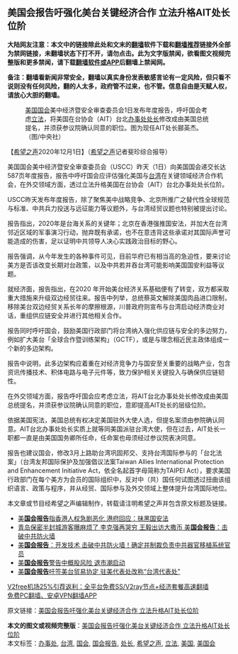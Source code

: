  <h2>美国会报告吁强化美台关键经济合作 立法升格AIT处长位阶</h2> <p class="notice"><b>大陆网友注意：本文中的链接除此处和文末的<a href="https://github.com/bannedbook/fanqiang" >翻墙</a>软件下载和<a href="https://github.com/killgcd/justmysocks/blob/master/README.md">翻墙推荐</a>链接外全部为禁网链接，未翻墙状态下打不开，请勿点击。此为文字版禁闻，欲看图文视频完整版和更多禁闻，请下载<a href="https://github.com/bannedbook/fanqiang">翻墙软件或APP</a>后翻墙上禁闻网。</p><p>备注：翻墙看新闻非常安全，翻墙以真实身份发表敏感言论有一定风险，但只看不说则没有任何风险，翻的人太多，政府管不过来，也不管。信息自由是天赋人权，请放心大胆的翻墙。</b></p>  <div class="entry"> <figure><figcaption><a href="https://www.bannedbook.org/bnews/tag/%e7%be%8e%e5%9b%bd/" class="st_tag internal_tag" rel="tag" title="标签 美国 下的日志">美国</a><a href="https://www.bannedbook.org/bnews/tag/%e5%9b%bd%e4%bc%9a/" class="st_tag internal_tag" rel="tag" title="标签 国会 下的日志">国会</a>美中经济暨安全审查委员会1日发布年度报告，呼吁国会考虑<a href="https://www.bannedbook.org/bnews/tag/%E7%AB%8B%E6%B3%95/" class="st_tag internal_tag" rel="tag" title="标签 立法 下的日志">立法</a>，将美国在台协会（AIT）台北<a href="https://www.bannedbook.org/bnews/tag/%E5%8A%9E%E4%BA%8B%E5%A4%84/" class="st_tag internal_tag" rel="tag" title="标签 办事处 下的日志">办事处</a><a href="https://www.bannedbook.org/bnews/tag/%E5%A4%84%E9%95%BF/" class="st_tag internal_tag" rel="tag" title="标签 处长 下的日志">处长</a>修改成由美国总统提名，并须获参议院确认同意的职位。图为现任AIT处长郦英杰。（图/中央社）</figcaption></figure> <p>【<span class='wp_keywordlink_affiliate'><a href="https://www.soundofhope.org" title="希望之声" target="_blank">希望之声</a></span>2020年12月1日】（<a href="https://www.bannedbook.org/bnews/tag/%e5%b8%8c%e6%9c%9b%e4%b9%8b%e5%a3%b0/" class="st_tag internal_tag" rel="tag" title="标签 希望之声 下的日志">希望之声</a>记者斐珍综合报导）</p> <p>美国国会美中经济暨安全审查委员会（USCC）昨天（1日）向美国国会递交长达587页年度报告，报告中呼吁国会应评估强化美国与<a href="https://www.bannedbook.org/bnews/tag/%e5%8f%b0%e6%b9%be/" class="st_tag internal_tag" rel="tag" title="标签 台湾 下的日志">台湾</a>在关键领域经济合作机会，在外交领域方面，透过立法升格美国在台协会（AIT）台北办事处处长位阶。</p> <p>USCC昨天发布年度报告，除了聚焦美中战略竞争、北京所推广之替代性全球规范与标准、中共兵力投送与远征能力等议题外，与台湾经贸议题也特别被提出讨论。</p> <p>报告指出，2020年是台海关系的关键年；北京在香港强推国安法，并加大在台湾邻近区域的军事演习行动，抛弃既有承诺，也不在意违背这些承诺对其国际声誉可能造成的伤害，足以证明中共领导人决心实践政治目标的野心。</p>  <p>报告强调，从今年发生的各种事件可见，目前华府已有相当高的急迫性，要来讨论美方是否该改变长期对台政策，以及中共若并吞台湾可能影响美国国安利益等议题。</p> <p>就经济面，报告指出，在2020 年开始美台经济关系基础便有了转变，双方都采取重大措施来升级双边经贸往来。报告中列举，总统蔡英文解除美国肉品进口限制，移除美台双边经贸关系长年的摩擦根源，川普政府则宣布与台湾启动经济商业对话，重组供应链安全并进行其他相关合作。</p> <p>报告同时呼吁国会，鼓励美国行政部门将台湾纳入强化供应链与安全的多边努力，例如扩大美台「全球合作暨训练架构」（GCTF），或是与理念相近民主政体组成一个新的多边架构。</p> <p>报告中说明，此多边架构应着重在对经济竞争力与国安至关重要的战略产业，包含资讯传播技术、积体电路与电子元件等，致力保护相关关键投入与确保供应链韧性。</p>  <p>在外交领域方面，报告呼吁国会应考虑立法，将AIT台北办事处处长修改成由美国总统提名，并须获参议院确认同意的职位，意即提高AIT处长的层级位阶。</p> <p>依据美国宪法，美国总统有权决定美国驻外大使人选，但提名案须由参院确认同意。AIT台北办事处处长实质上就等同美国派驻台湾大使，但在过去，AIT处长一职都一直是由美国国务卿所任命，任命案也毋须经过参议院表决同意。</p> <p>报告也建议国会，修改3月上路助台湾巩固邦交、支持台湾国际参与的「台北法案」（台湾友邦国际保护及加强倡议法案Taiwan Allies International Protection and Enhancement Initiative Act，依全名起首字母简称为TAIPEI Act），要求美国行政部门在每个美方为会员的国际组织中，反对中（共）国任何试图透过扭曲该组织语言、政策与程序，并从经贸、国际参与及外交领域上整体提升台湾国际地位。</p> <p>本文章或节目经希望之声编辑制作，转载请注明希望之声并包含原文标题及链接。</p>  <ul class='op-related-articles' title='相关阅读'> <li><a href='https://www.bannedbook.org/bnews/cnnews/hknews/20201107/1427423.html' target='_blank'>美<b>国会报告</b>指香港人权急剧恶化 港府回应：抹黑国安法</a></li> <li><a href='https://www.bannedbook.org/bnews/cbnews/20201013/1413226.html' target='_blank'>青岛保密半封城游客曝麻烦了 李克强再哭穷 王毅出访大撒币 美<b>国会报告</b>：击破中共防火墙</a></li> <li><a href='https://www.bannedbook.org/bnews/cbnews/20201012/1412297.html' target='_blank'>美<b>国会报告</b>：开发技术 击破中共防火墙！确定并制裁负责中共器官移植系统官员</a></li> <li><a href='https://www.bannedbook.org/bnews/bannedvideo/20201007/1409408.html' target='_blank'>美<b>国会报告</b>警告中概股风险  退市潮启动</a></li> <li><a href='https://www.bannedbook.org/bnews/comments/20201001/1406280.html' target='_blank'>美<b>国会报告</b>吁签美台贸易协定 驻美代表处改称“台湾代表处”</a></li> </ul> <p class="texttj"> <a href="https://www.bannedbook.org/forum23/topic22702.html" target="_blank">V2free机场25%引荐返利：全平台免费SS/V2ray节点+经济套餐高速翻墙</a><br/> <a href="https://github.com/bannedbook/fanqiang/wiki/%E7%A6%81%E9%97%BB%E7%BD%91%E5%AE%89%E5%8D%93%E7%BF%BB%E5%A2%99%E6%96%B0%E9%97%BBAPP" target="_blank">免费PC翻墙、安卓VPN翻墙APP</a></p><p>原文链接：<a class="src_link"  href="https://www.soundofhope.org/post/449044" target="_blank">美国会报告吁强化美台关键经济合作 立法升格AIT处长位阶</a></p><a name='sharetosocial'></a>       <div><b>本文的图文或视频完整版</b>：<a href='https://www.bannedbook.org/bnews/comments/20201202/1440741.html'>美国会报告吁强化美台关键经济合作 立法升格AIT处长位阶</a></div>  </div><!--END ENTRY--> <div class="postfooter"> <div>本文标签：<a href="https://www.bannedbook.org/bnews/tag/%E5%8A%9E%E4%BA%8B%E5%A4%84/" rel="tag">办事处</a>, <a href="https://www.bannedbook.org/bnews/tag/%e5%8f%b0%e6%b9%be/" rel="tag">台湾</a>, <a href="https://www.bannedbook.org/bnews/tag/%e5%9b%bd%e4%bc%9a/" rel="tag">国会</a>, <a href="https://www.bannedbook.org/bnews/tag/%E5%9B%BD%E4%BC%9A%E6%8A%A5%E5%91%8A/" rel="tag">国会报告</a>, <a href="https://www.bannedbook.org/bnews/tag/%E5%A4%84%E9%95%BF/" rel="tag">处长</a>, <a href="https://www.bannedbook.org/bnews/tag/%e5%b8%8c%e6%9c%9b%e4%b9%8b%e5%a3%b0/" rel="tag">希望之声</a>, <a href="https://www.bannedbook.org/bnews/tag/%E7%AB%8B%E6%B3%95/" rel="tag">立法</a>, <a href="https://www.bannedbook.org/bnews/tag/%e7%be%8e%e5%9b%bd/" rel="tag">美国</a>, <a href="https://www.bannedbook.org/bnews/tag/%E7%BE%8E%E5%9B%BD%E4%BC%9A/" rel="tag">美国会</a></div>  </div><!--END POSTFOOTER--> 